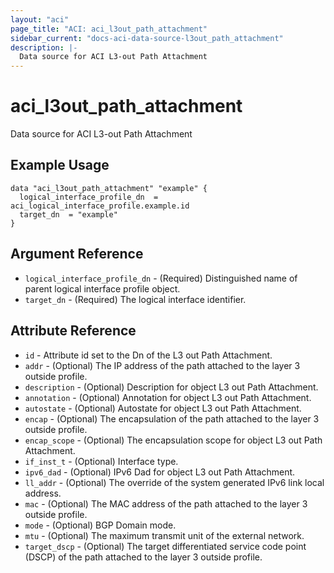 ```yaml
---
layout: "aci"
page_title: "ACI: aci_l3out_path_attachment"
sidebar_current: "docs-aci-data-source-l3out_path_attachment"
description: |-
  Data source for ACI L3-out Path Attachment
---
```


# aci_l3out_path_attachment

Data source for ACI L3-out Path Attachment

## Example Usage

```hcl
data "aci_l3out_path_attachment" "example" {
  logical_interface_profile_dn  = aci_logical_interface_profile.example.id
  target_dn  = "example"
}
```

## Argument Reference

- `logical_interface_profile_dn` - (Required) Distinguished name of parent logical interface profile object.
- `target_dn` - (Required) The logical interface identifier.

## Attribute Reference

- `id` - Attribute id set to the Dn of the L3 out Path Attachment.
- `addr` - (Optional) The IP address of the path attached to the layer 3 outside profile.
- `description` - (Optional) Description for object L3 out Path Attachment.
- `annotation` - (Optional) Annotation for object L3 out Path Attachment.
- `autostate` - (Optional) Autostate for object L3 out Path Attachment.
- `encap` - (Optional) The encapsulation of the path attached to the layer 3 outside profile.
- `encap_scope` - (Optional) The encapsulation scope for object L3 out Path Attachment.
- `if_inst_t` - (Optional) Interface type.
- `ipv6_dad` - (Optional) IPv6 Dad for object L3 out Path Attachment.
- `ll_addr` - (Optional) The override of the system generated IPv6 link local address.
- `mac` - (Optional) The MAC address of the path attached to the layer 3 outside profile.
- `mode` - (Optional) BGP Domain mode.
- `mtu` - (Optional) The maximum transmit unit of the external network.
- `target_dscp` - (Optional) The target differentiated service code point (DSCP) of the path attached to the layer 3 outside profile.
